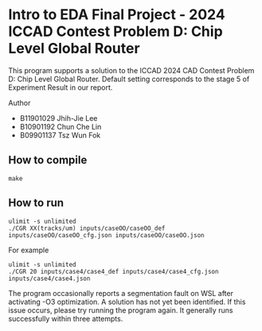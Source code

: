 # Intro to EDA Final Project - 2024 ICCAD Contest Problem D: Chip Level Global Router
This program supports a solution to the ICCAD 2024 CAD Contest Problem D: Chip Level Global Router. 
Default setting corresponds to the stage 5 of Experiment Result in our report.

Author
- B11901029 Jhih-Jie Lee
- B10901192 Chun Che Lin
- B09901137 Tsz Wun Fok

## How to compile
    make

## How to run

    ulimit -s unlimited
    ./CGR XX(tracks/um) inputs/caseOO/caseOO_def inputs/caseOO/caseOO_cfg.json inputs/caseOO/caseOO.json

For example

    ulimit -s unlimited
	./CGR 20 inputs/case4/case4_def inputs/case4/case4_cfg.json inputs/case4/case4.json

The program occasionally reports a segmentation fault on WSL after activating -O3 optimization. A solution has not yet been identified. If this issue occurs, please try running the program again. It generally runs successfully within three attempts.
